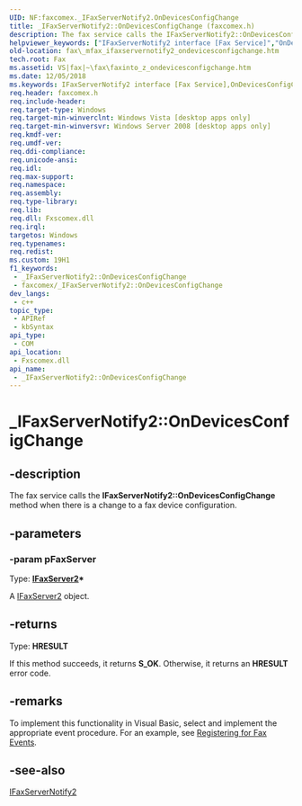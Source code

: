 ```yaml
---
UID: NF:faxcomex._IFaxServerNotify2.OnDevicesConfigChange
title: _IFaxServerNotify2::OnDevicesConfigChange (faxcomex.h)
description: The fax service calls the IFaxServerNotify2::OnDevicesConfigChange method when there is a change to a fax device configuration.
helpviewer_keywords: ["IFaxServerNotify2 interface [Fax Service]","OnDevicesConfigChange method","IFaxServerNotify2.OnDevicesConfigChange","IFaxServerNotify2::OnDevicesConfigChange","OnDevicesConfigChange","OnDevicesConfigChange method [Fax Service]","OnDevicesConfigChange method [Fax Service]","IFaxServerNotify2 interface","_IFaxServerNotify2.OnDevicesConfigChange","_IFaxServerNotify2::OnDevicesConfigChange","_mfax_ifaxservernotify2_ondevicesconfigchange","fax._mfax_ifaxservernotify2_ondevicesconfigchange","faxcomex/IFaxServerNotify2::OnDevicesConfigChange"]
old-location: fax\_mfax_ifaxservernotify2_ondevicesconfigchange.htm
tech.root: Fax
ms.assetid: VS|fax|~\fax\faxinto_z_ondevicesconfigchange.htm
ms.date: 12/05/2018
ms.keywords: IFaxServerNotify2 interface [Fax Service],OnDevicesConfigChange method, IFaxServerNotify2.OnDevicesConfigChange, IFaxServerNotify2::OnDevicesConfigChange, OnDevicesConfigChange, OnDevicesConfigChange method [Fax Service], OnDevicesConfigChange method [Fax Service],IFaxServerNotify2 interface, _IFaxServerNotify2.OnDevicesConfigChange, _IFaxServerNotify2::OnDevicesConfigChange, _mfax_ifaxservernotify2_ondevicesconfigchange, fax._mfax_ifaxservernotify2_ondevicesconfigchange, faxcomex/IFaxServerNotify2::OnDevicesConfigChange
req.header: faxcomex.h
req.include-header: 
req.target-type: Windows
req.target-min-winverclnt: Windows Vista [desktop apps only]
req.target-min-winversvr: Windows Server 2008 [desktop apps only]
req.kmdf-ver: 
req.umdf-ver: 
req.ddi-compliance: 
req.unicode-ansi: 
req.idl: 
req.max-support: 
req.namespace: 
req.assembly: 
req.type-library: 
req.lib: 
req.dll: Fxscomex.dll
req.irql: 
targetos: Windows
req.typenames: 
req.redist: 
ms.custom: 19H1
f1_keywords:
 - _IFaxServerNotify2::OnDevicesConfigChange
 - faxcomex/_IFaxServerNotify2::OnDevicesConfigChange
dev_langs:
 - c++
topic_type:
 - APIRef
 - kbSyntax
api_type:
 - COM
api_location:
 - Fxscomex.dll
api_name:
 - _IFaxServerNotify2::OnDevicesConfigChange
---
```


# _IFaxServerNotify2::OnDevicesConfigChange


## -description

The fax service calls the <b>IFaxServerNotify2::OnDevicesConfigChange</b> method when there is a change to a fax device configuration.

## -parameters

### -param pFaxServer

Type: <b><a href="/previous-versions/windows/desktop/api/faxcomex/nn-faxcomex-ifaxserver2">IFaxServer2</a>*</b>

A <a href="/previous-versions/windows/desktop/api/faxcomex/nn-faxcomex-ifaxserver2">IFaxServer2</a> object.

## -returns

Type: <b>HRESULT</b>

If this method succeeds, it returns <b xmlns:loc="http://microsoft.com/wdcml/l10n">S_OK</b>. Otherwise, it returns an <b xmlns:loc="http://microsoft.com/wdcml/l10n">HRESULT</b> error code.

## -remarks

To implement this functionality in Visual Basic, select and implement the appropriate event procedure. For an example, see <a href="/previous-versions/windows/desktop/fax/-mfax-registering-for-fax-events">Registering for Fax Events</a>.

## -see-also

<a href="/windows/win32/api/faxcomex/nn-faxcomex-_ifaxservernotify2">IFaxServerNotify2</a>

